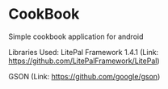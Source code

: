 # CookBook
Simple cookbook application for android

Libraries Used:
LitePal Framework 1.4.1 (Link: https://github.com/LitePalFramework/LitePal)

GSON (Link: https://github.com/google/gson)
